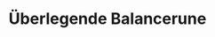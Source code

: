 ---
title: Überlegende Balancerune
school: Balance
rank: "3"
card dicription: Eine magische Rune
auctionable: Ja
tradeable: Ja
sell price:
tags:
  - Materialien
  - Rune
---